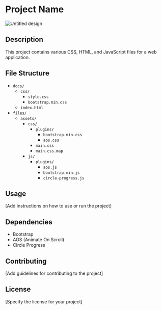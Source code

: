 # Project Name

![Untitled design](https://github.com/user-attachments/assets/77ed6ca7-5c3f-416e-b94b-034d17115c0c)

## Description
This project contains various CSS, HTML, and JavaScript files for a web application.

## File Structure
- `docs/`
  - `css/`
    - `style.css`
    - `bootstrap.min.css`
  - `index.html`
- `files/`
  - `assets/`
    - `css/`
      - `plugins/`
        - `bootstrap.min.css`
        - `aos.css`
      - `main.css`
      - `main.css.map`
    - `js/`
      - `plugins/`
        - `aos.js`
        - `bootstrap.min.js`
        - `circle-progress.js`

## Usage
[Add instructions on how to use or run the project]

## Dependencies
- Bootstrap
- AOS (Animate On Scroll)
- Circle Progress

## Contributing
[Add guidelines for contributing to the project]

## License
[Specify the license for your project]
